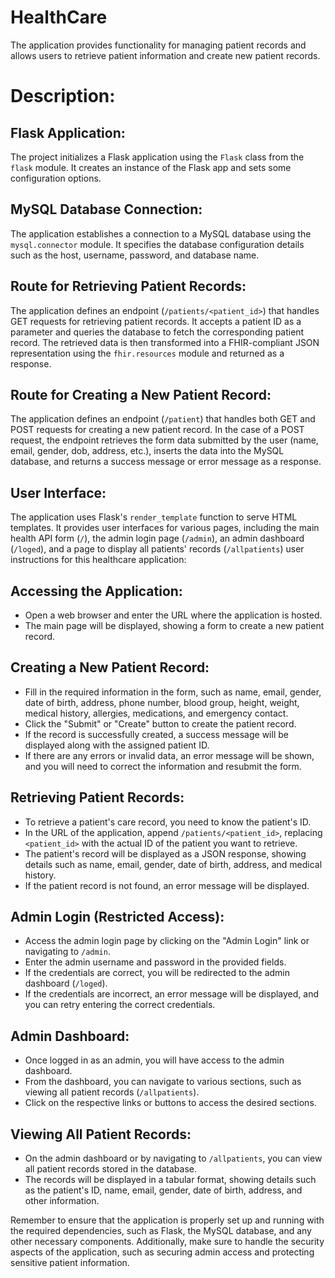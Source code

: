 # HealthCare
The application provides functionality for managing patient records and allows users to retrieve patient information and create new patient records.

# Description:

## Flask Application:
   The project initializes a Flask application using the `Flask` class from the `flask` module. It creates an instance of the Flask app and sets some configuration options.

## MySQL Database Connection:
   The application establishes a connection to a MySQL database using the `mysql.connector` module. It specifies the database configuration details such as the host, username, password, and database name.

## Route for Retrieving Patient Records:
   The application defines an endpoint (`/patients/<patient_id>`) that handles GET requests for retrieving patient records. It accepts a patient ID as a parameter and queries the database to fetch the corresponding patient record. The retrieved data is then transformed into a FHIR-compliant JSON representation using the `fhir.resources` module and returned as a response.

## Route for Creating a New Patient Record:
   The application defines an endpoint (`/patient`) that handles both GET and POST requests for creating a new patient record. In the case of a POST request, the endpoint retrieves the form data submitted by the user (name, email, gender, dob, address, etc.), inserts the data into the MySQL database, and returns a success message or error message as a response.


## User Interface:
   The application uses Flask's `render_template` function to serve HTML templates. It provides user interfaces for various pages, including the main health API form (`/`), the admin login page (`/admin`), an admin dashboard (`/loged`), and a page to display all patients' records (`/allpatients`)
user instructions for this healthcare application:


## Accessing the Application:
   - Open a web browser and enter the URL where the application is hosted.
   - The main page will be displayed, showing a form to create a new patient record.


## Creating a New Patient Record:
   - Fill in the required information in the form, such as name, email, gender, date of birth, address, phone number, blood group, height, weight, medical history, allergies, medications, and emergency contact.
   - Click the "Submit" or "Create" button to create the patient record.
   - If the record is successfully created, a success message will be displayed along with the assigned patient ID.
   - If there are any errors or invalid data, an error message will be shown, and you will need to correct the information and resubmit the form.


## Retrieving Patient Records:
   - To retrieve a patient's care record, you need to know the patient's ID.
   - In the URL of the application, append `/patients/<patient_id>`, replacing `<patient_id>` with the actual ID of the patient you want to retrieve.
   - The patient's record will be displayed as a JSON response, showing details such as name, email, gender, date of birth, address, and medical history.
   - If the patient record is not found, an error message will be displayed.


##  Admin Login (Restricted Access):
   - Access the admin login page by clicking on the "Admin Login" link or navigating to `/admin`.
   - Enter the admin username and password in the provided fields.
   - If the credentials are correct, you will be redirected to the admin dashboard (`/loged`).
   - If the credentials are incorrect, an error message will be displayed, and you can retry entering the correct credentials.

 
## Admin Dashboard:
   - Once logged in as an admin, you will have access to the admin dashboard.
   - From the dashboard, you can navigate to various sections, such as viewing all patient records (`/allpatients`).
   - Click on the respective links or buttons to access the desired sections.
## Viewing All Patient Records:
   - On the admin dashboard or by navigating to `/allpatients`, you can view all patient records stored in the database.
   - The records will be displayed in a tabular format, showing details such as the patient's ID, name, email, gender, date of birth, address, and other information.

Remember to ensure that the application is properly set up and running with the required dependencies, such as Flask, the MySQL database, and any other necessary components. Additionally, make sure to handle the security aspects of the application, such as securing admin access and protecting sensitive patient information.



